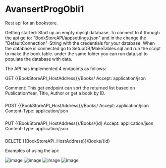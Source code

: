 # AvansertProgObli1
Rest api for an bookstore.

Getting started:
Start up an empty mysql database. To connect to it through the api go to: 
"BookStoreAPI/appsettings.json" and in the change the "DefaultConnection"-String with the credentials for your database.
When the database is connected go to SetupDB/MakeTables.sql and run the script to make the book table.
under the same folder you can run data.sql to populate the database with data.

The API has implemented 4 endpoints as follows: 

GET {{BookStoreAPI_HostAddress}}/Books/
Accept: application/json

Comment: This get endpoint can sort the returned list based on PublicationYear, Title, Author or get a book by ID.
###
POST {{BookStoreAPI_HostAddress}}/Books/
Accept: application/json
Content-Type: application/json

###
PUT {{BookStoreAPI_HostAddress}}/Books/{id}
Accept: application/json
Content-Type: application/json

###
DELETE {{BookStoreAPI_HostAddress}}/Books/{id}

Examples of using the api: 

![image](https://github.com/user-attachments/assets/1d1e3f2b-ce1e-4695-90d2-07b96c117ab8)
![image](https://github.com/user-attachments/assets/a929f9cf-1802-443a-952f-b2242a496d7b)
![image](https://github.com/user-attachments/assets/c6ae29c0-884f-4cb4-856c-96a9c3869600)
![image](https://github.com/user-attachments/assets/6b54cfa4-40f0-4245-bf9e-551b15fcd227)
